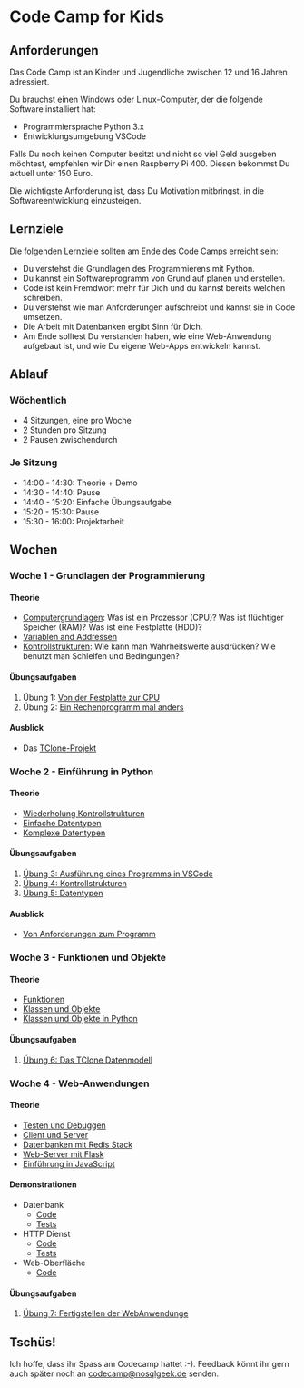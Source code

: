 # Code Camp for Kids
 
## Anforderungen
 
Das Code Camp ist an Kinder und Jugendliche zwischen 12 und 16 Jahren adressiert.
 
Du brauchst einen Windows oder Linux-Computer, der die folgende Software installiert hat:
 
* Programmiersprache Python 3.x
* Entwicklungsumgebung VSCode
 
Falls Du noch keinen Computer besitzt und nicht so viel Geld ausgeben möchtest, empfehlen wir Dir einen Raspberry Pi 400. Diesen bekommst Du aktuell unter 150 Euro.
 
Die wichtigste Anforderung ist, dass Du Motivation mitbringst, in die Softwareentwicklung einzusteigen.
 
## Lernziele
 
Die folgenden Lernziele sollten am Ende des Code Camps erreicht sein:
 
* Du verstehst die Grundlagen des Programmierens mit Python.
* Du kannst ein Softwareprogramm von Grund auf planen und erstellen.
* Code ist kein Fremdwort mehr für Dich und du kannst bereits welchen schreiben.
* Du verstehst wie man Anforderungen aufschreibt und kannst sie in Code umsetzen.
* Die Arbeit mit Datenbanken ergibt Sinn für Dich.
* Am Ende solltest Du verstanden haben, wie eine Web-Anwendung aufgebaut ist, und wie Du eigene Web-Apps entwickeln kannst.
 
## Ablauf
 
### Wöchentlich
* 4 Sitzungen, eine pro Woche
* 2 Stunden pro Sitzung
* 2 Pausen zwischendurch
 
### Je Sitzung
* 14:00 - 14:30: Theorie + Demo
* 14:30 - 14:40: Pause
* 14:40 - 15:20: Einfache Übungsaufgabe
* 15:20 - 15:30: Pause
* 15:30 - 16:00: Projektarbeit
 
## Wochen
### Woche 1 - Grundlagen der Programmierung
#### Theorie
* [Computergrundlagen](./Wochen/1-ProgrammierGrundlagen/Artikel/WasistEinComputer.md): Was ist ein Prozessor (CPU)? Was ist flüchtiger Speicher (RAM)? Was ist eine Festplatte (HDD)?
* [Variablen and Addressen](./Wochen/1-ProgrammierGrundlagen/Artikel/WasistEinComputer.md)
* [Kontrollstrukturen](./Wochen/1-ProgrammierGrundlagen/Artikel/Kontrollstrukturen.md): Wie kann man Wahrheitswerte ausdrücken? Wie benutzt man Schleifen und Bedingungen?
 
#### Übungsaufgaben
1. Übung 1: [Von der Festplatte zur CPU](./Wochen/1-ProgrammierGrundlagen/Aufgaben/1-VonHDDzuCPU.md)
2. Übung 2: [Ein Rechenprogramm mal anders](./Wochen/1-ProgrammierGrundlagen/Aufgaben/2-RechenprogrammAnders.md)
 
#### Ausblick
* Das [TClone-Projekt](./Wochen/1-ProgrammierGrundlagen/Projekt/Projekt.md)
 

### Woche 2 - Einführung in Python
#### Theorie
* [Wiederholung Kontrollstrukturen](./Wochen/2-Python/Artikel/Kontrollstrukturen.md)
* [Einfache Datentypen](./Wochen/2-Python/Artikel/EinfacheDatentypen.md)
* [Komplexe Datentypen](./Wochen/2-Python/Artikel/KomplexeDatentypen.md)

#### Übungsaufgaben
1. [Übung 3: Ausführung eines Programms in VSCode](./Wochen/2-Python/Aufgaben/3-CodeAusfuehren.md)
2. [Übung 4: Kontrollstrukturen](./Wochen/2-Python/Aufgaben/4-Kontrollstrukturen.md)
3. [Übung 5: Datentypen](./Wochen/2-Python/Aufgaben/5-Datentypen.md)

#### Ausblick
* [Von Anforderungen zum Programm](./Wochen/2-Python/Artikel/VonAnforderungenZumProgramm.md)

### Woche 3 - Funktionen und Objekte
#### Theorie

* [Funktionen](./Wochen/3-ObjektOrientierung/Artikel/Funktionen.md)
* [Klassen und Objekte](./Wochen/3-ObjektOrientierung/Artikel/KlassenUndObjekte.md)
* [Klassen und Objekte in Python](./Wochen/3-ObjektOrientierung/Artikel/KlassenUndObjekteInPython.md)

#### Übungsaufgaben

1. [Übung 6: Das TClone Datenmodell](./Wochen/3-ObjektOrientierung/Aufgaben/6-TCloneAlsModell.md)


### Woche 4 - Web-Anwendungen
#### Theorie

* [Testen und Debuggen](./Wochen/4-WebAnwendungen/Artikel/TestUndDebug.md)
* [Client und Server](./Wochen/4-WebAnwendungen/Artikel/ClientServer.md)
* [Datenbanken mit Redis Stack](./Wochen/4-WebAnwendungen/Artikel/RedisStack.md)
* [Web-Server mit Flask](./Wochen/4-WebAnwendungen/Artikel/Flask.md)
* [Einführung in JavaScript](./Wochen/4-WebAnwendungen/Artikel/JavaScript.md)

#### Demonstrationen

* Datenbank
   * [Code](./Wochen/4-WebAnwendungen/Code/server/dao.py)
   * [Tests](./Wochen/4-WebAnwendungen/Code/test/dao_test.py)
* HTTP Dienst
   * [Code](./Wochen/4-WebAnwendungen/Code/server/app.py)
   * [Tests](./Wochen/4-WebAnwendungen/Code/test/http_test.py)
* Web-Oberfläche
   * [Code](./Wochen/4-WebAnwendungen/Code/server/web/index.html)

#### Übungsaufgaben

1. [Übung 7: Fertigstellen der WebAnwendunge](./Wochen/4-WebAnwendungen/Aufgaben/7-WebAnwendungsEnwicklung.md)

## Tschüs!

Ich hoffe, dass ihr Spass am Codecamp hattet :-). Feedback könnt ihr gern auch später noch an codecamp@nosqlgeek.de senden.

